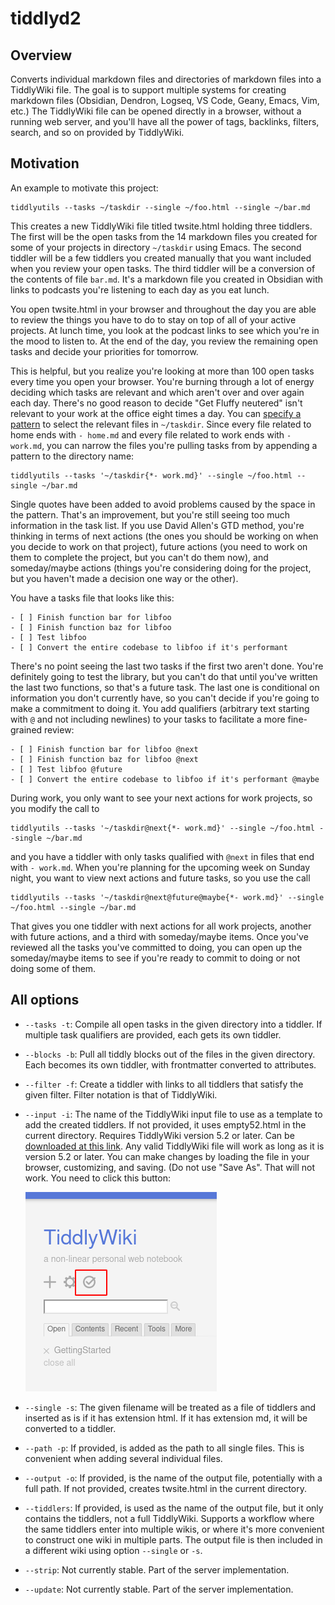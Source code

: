 # tiddlyd2

## Overview

Converts individual markdown files and directories of markdown files into a TiddlyWiki file. The goal is to support multiple systems for creating markdown files (Obsidian, Dendron, Logseq, VS Code, Geany, Emacs, Vim, etc.) The TiddlyWiki file can be opened directly in a browser, without a running web server, and you'll have all the power of tags, backlinks, filters, search, and so on provided by TiddlyWiki.

## Motivation

An example to motivate this project:

```
tiddlyutils --tasks ~/taskdir --single ~/foo.html --single ~/bar.md
```

This creates a new TiddlyWiki file titled twsite.html holding three tiddlers. The first will be the open tasks from the 14 markdown files you created for some of your projects in directory `~/taskdir` using Emacs. The second tiddler will be a few tiddlers you created manually that you want included when you review your open tasks. The third tiddler will be a conversion of the contents of file `bar.md`. It's a markdown file you created in Obsidian with links to podcasts you're listening to each day as you eat lunch.

You open twsite.html in your browser and throughout the day you are able to review the things you have to do to stay on top of all of your active projects. At lunch time, you look at the podcast links to see which you're in the mood to listen to. At the end of the day, you review the remaining open tasks and decide your priorities for tomorrow.

This is helpful, but you realize you're looking at more than 100 open tasks every time you open your browser. You're burning through a lot of energy deciding which tasks are relevant and which aren't over and over again each day. There's no good reason to decide "Get Fluffy neutered" isn't relevant to your work at the office eight times a day. You can [specify a pattern](https://dlang.org/phobos/std_path.html#globMatch) to select the relevant files in `~/taskdir`. Since every file related to home ends with `- home.md` and every file related to work ends with `- work.md`, you can narrow the files you're pulling tasks from by appending a pattern to the directory name:

```
tiddlyutils --tasks '~/taskdir{*- work.md}' --single ~/foo.html --single ~/bar.md
```

Single quotes have been added to avoid problems caused by the space in the pattern. That's an improvement, but you're still seeing too much information in the task list. If you use David Allen's GTD method, you're thinking in terms of next actions (the ones you should be working on when you decide to work on that project), future actions (you need to work on them to complete the project, but you can't do them now), and someday/maybe actions (things you're considering doing for the project, but you haven't made a decision one way or the other). 

You have a tasks file that looks like this:

```
- [ ] Finish function bar for libfoo
- [ ] Finish function baz for libfoo
- [ ] Test libfoo
- [ ] Convert the entire codebase to libfoo if it's performant
```

There's no point seeing the last two tasks if the first two aren't done. You're definitely going to test the library, but you can't do that until you've written the last two functions, so that's a future task. The last one is conditional on information you don't currently have, so you can't decide if you're going to make a commitment to doing it. You add qualifiers (arbitrary text starting with `@` and not including newlines) to your tasks to facilitate a more fine-grained review:

```
- [ ] Finish function bar for libfoo @next
- [ ] Finish function baz for libfoo @next
- [ ] Test libfoo @future
- [ ] Convert the entire codebase to libfoo if it's performant @maybe
```

During work, you only want to see your next actions for work projects, so you modify the call to

```
tiddlyutils --tasks '~/taskdir@next{*- work.md}' --single ~/foo.html --single ~/bar.md
```

and you have a tiddler with only tasks qualified with `@next` in files that end with `- work.md`. When you're planning for the upcoming week on Sunday night, you want to view next actions and future tasks, so you use the call

```
tiddlyutils --tasks '~/taskdir@next@future@maybe{*- work.md}' --single ~/foo.html --single ~/bar.md
```

That gives you one tiddler with next actions for all work projects, another with future actions, and a third with someday/maybe items. Once you've reviewed all the tasks you've committed to doing, you can open up the someday/maybe items to see if you're ready to commit to doing or not doing some of them.

## All options

- `--tasks -t`: Compile all open tasks in the given directory into a tiddler. If multiple task qualifiers are provided, each gets its own tiddler.
- `--blocks -b`: Pull all tiddly blocks out of the files in the given directory. Each becomes its own tiddler, with frontmatter converted to attributes.
- `--filter -f`: Create a tiddler with links to all tiddlers that satisfy the given filter. Filter notation is that of TiddlyWiki.
- `--input -i`: The name of the TiddlyWiki input file to use as a template to add the created tiddlers. If not provided, it uses empty52.html in the current directory. Requires TiddlyWiki version 5.2 or later. Can be [downloaded at this link](https://tiddlywiki.com/#GettingStarted). Any valid TiddlyWiki file will work as long as it is version 5.2 or later. You can make changes by loading the file in your browser, customizing, and saving. (Do not use "Save As". That will not work. You need to click this button:
	
	![Picture of save button](./save-tw.png)
	
- `--single -s`: The given filename will be treated as a file of tiddlers and inserted as is if it has extension html. If it has extension md, it will be converted to a tiddler.
- `--path -p`: If provided, is added as the path to all single files. This is convenient when adding several individual files.
- `--output -o`: If provided, is the name of the output file, potentially with a full path. If not provided, creates twsite.html in the current directory.
- `--tiddlers`: If provided, is used as the name of the output file, but it only contains the tiddlers, not a full TiddlyWiki. Supports a workflow where the same tiddlers enter into multiple wikis, or where it's more convenient to construct one wiki in multiple parts. The output file is then included in a different wiki using option `--single` or `-s`.
- `--strip`: Not currently stable. Part of the server implementation.
- `--update`: Not currently stable. Part of the server implementation.
